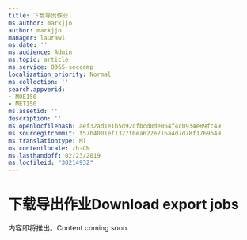```yaml
---
title: 下载导出作业
ms.author: markjjo
author: markjjo
manager: laurawi
ms.date: ''
ms.audience: Admin
ms.topic: article
ms.service: O365-seccomp
localization_priority: Normal
ms.collection: ''
search.appverid:
- MOE150
- MET150
ms.assetid: ''
description: ''
ms.openlocfilehash: aef32ad1e1b5d92cfbcd0de064f4c0934e89fc49
ms.sourcegitcommit: f57b4001ef1327f0ea622e716a4d7d78f1769b49
ms.translationtype: MT
ms.contentlocale: zh-CN
ms.lasthandoff: 02/23/2019
ms.locfileid: "30214932"
---
```

# <a name="download-export-jobs"></a><span data-ttu-id="c48bb-102">下载导出作业</span><span class="sxs-lookup"><span data-stu-id="c48bb-102">Download export jobs</span></span>

<span data-ttu-id="c48bb-103">内容即将推出。</span><span class="sxs-lookup"><span data-stu-id="c48bb-103">Content coming soon.</span></span>